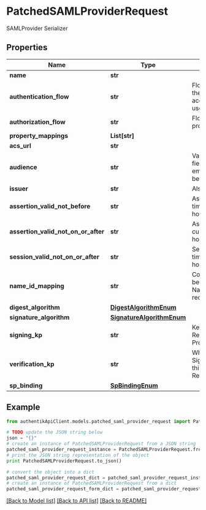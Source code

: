 # PatchedSAMLProviderRequest

SAMLProvider Serializer

## Properties
Name | Type | Description | Notes
------------ | ------------- | ------------- | -------------
**name** | **str** |  | [optional] 
**authentication_flow** | **str** | Flow used for authentication when the associated application is accessed by an un-authenticated user. | [optional] 
**authorization_flow** | **str** | Flow used when authorizing this provider. | [optional] 
**property_mappings** | **List[str]** |  | [optional] 
**acs_url** | **str** |  | [optional] 
**audience** | **str** | Value of the audience restriction field of the assertion. When left empty, no audience restriction will be added. | [optional] 
**issuer** | **str** | Also known as EntityID | [optional] 
**assertion_valid_not_before** | **str** | Assertion valid not before current time + this value (Format: hours&#x3D;-1;minutes&#x3D;-2;seconds&#x3D;-3). | [optional] 
**assertion_valid_not_on_or_after** | **str** | Assertion not valid on or after current time + this value (Format: hours&#x3D;1;minutes&#x3D;2;seconds&#x3D;3). | [optional] 
**session_valid_not_on_or_after** | **str** | Session not valid on or after current time + this value (Format: hours&#x3D;1;minutes&#x3D;2;seconds&#x3D;3). | [optional] 
**name_id_mapping** | **str** | Configure how the NameID value will be created. When left empty, the NameIDPolicy of the incoming request will be considered | [optional] 
**digest_algorithm** | [**DigestAlgorithmEnum**](DigestAlgorithmEnum.md) |  | [optional] 
**signature_algorithm** | [**SignatureAlgorithmEnum**](SignatureAlgorithmEnum.md) |  | [optional] 
**signing_kp** | **str** | Keypair used to sign outgoing Responses going to the Service Provider. | [optional] 
**verification_kp** | **str** | When selected, incoming assertion&#39;s Signatures will be validated against this certificate. To allow unsigned Requests, leave on default. | [optional] 
**sp_binding** | [**SpBindingEnum**](SpBindingEnum.md) |  | [optional] 

## Example

```python
from authentikApiClient.models.patched_saml_provider_request import PatchedSAMLProviderRequest

# TODO update the JSON string below
json = "{}"
# create an instance of PatchedSAMLProviderRequest from a JSON string
patched_saml_provider_request_instance = PatchedSAMLProviderRequest.from_json(json)
# print the JSON string representation of the object
print PatchedSAMLProviderRequest.to_json()

# convert the object into a dict
patched_saml_provider_request_dict = patched_saml_provider_request_instance.to_dict()
# create an instance of PatchedSAMLProviderRequest from a dict
patched_saml_provider_request_form_dict = patched_saml_provider_request.from_dict(patched_saml_provider_request_dict)
```
[[Back to Model list]](../README.md#documentation-for-models) [[Back to API list]](../README.md#documentation-for-api-endpoints) [[Back to README]](../README.md)


